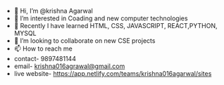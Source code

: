 - 👋 Hi, I’m @krishna Agarwal
- 👀 I’m interested in Coading and new computer technologies
- 🌱 Recently I have learned HTML, CSS, JAVASCRIPT, REACT,PYTHON, MYSQL
- 💞️ I’m looking to collaborate on new CSE projects  
- 📫 How to reach me
- contact- 9897481144
- email- krishna016agrawal@gmail.com
- live website- https://app.netlify.com/teams/krishna016agarwal/sites
  

<!---
krishna016agarwal/krishna016agarwal is a ✨ special ✨ repository because its `README.md` (this file) appears on your GitHub profile.
You can click the Preview link to take a look at your changes.
--->
